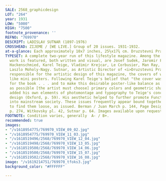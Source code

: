 ```yaml
---
SALE: 2568_graphicdesign
LOT: "264"
year: 1931
LOW: "5000"
HIGH: "7500"
footnote_provenance: ''
REFNO: "769970"
DESCRIPT: LADISLAV SUTNAR (1897-1976)
CROSSHEAD: ZIJEME / [WE LIVE.] Group of 20 issues. 1931-1932.
at-a-glance: Each approximately 10x7 inches, 25½x17¾ cm. Druzstevni Prace, Prague.
TYPESET: A complete two-year run of this lifestyle magazine. Among the artists whose
  work is featured, both written and visual, are Josef Sudek, Jaromir Funke, Alexander
  Hackenschmied, Karel Teige, Vladimir Krejcar, Le Corbusier, Man Ray, Max Ernst and
  Laszlo Moholy-Nagy. Sutnar, as Artistic Director of <i>Druzstevni Prace</i>, was
  responsible for the artistic design of this magazine, the covers of which are all
  like mini posters. Following Karel Teige's belief that "the cover was an advertisement
  for the book . . . and to make this desirable poster-like balance as strong an impact
  as possible [the artist must choose] primary colors and geometric shapes," Sutnar
  added his own elements of photomontage and typography to Teige's concept of cover
  design (Oxford, p. 59). His aesthetic helped to further promote Functionalist design
  into mainstream society. These issues frequently appear bound together; it is <i>rare</i>
  to find them loose, as issued. Berman / Juan March p. 144, Page Design p. 189, Modernism
  p. 274, Witkovsky pl. 42, Sutnar p. 64. Images available upon request.
FOOTNOTE: Condition varies, generally  A- / B+.
recommended: true
images:
- "/v1618954775/769970_VIEW_09_02.jpg"
- "/v1618954775/769970_VIEW_11_03.jpg"
- "/v1618519496/2568/769970_VIEW_12_04.jpg"
- "/v1618519498/2568/769970_VIEW_13_05.jpg"
- "/v1618519500/2568/769970_VIEW_14_06.jpg"
- "/v1618519500/2568/769970_VIEW_15_07.jpg"
- "/v1618519502/2568/769970_VIEW_16_08.jpg"
image: "/v1619214751/769970_tfoks3.jpg"
background_color: "#FFFFFF"

---
```

